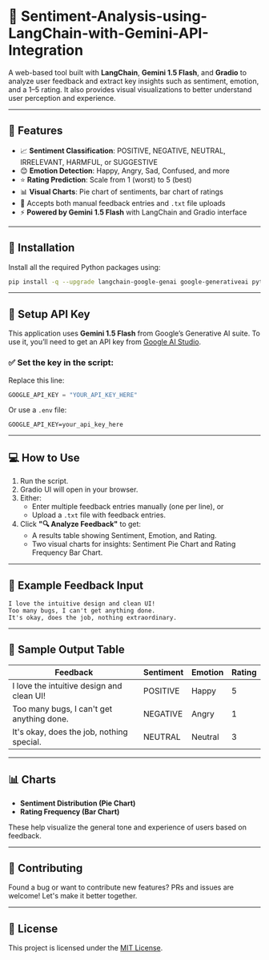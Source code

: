 
# 🧠 Sentiment-Analysis-using-LangChain-with-Gemini-API-Integration

A web-based tool built with **LangChain**, **Gemini 1.5 Flash**, and **Gradio** to analyze user feedback and extract key insights such as sentiment, emotion, and a 1–5 rating. It also provides visual visualizations to better understand user perception and experience.

---

## 🚀 Features

- 📈 **Sentiment Classification**: POSITIVE, NEGATIVE, NEUTRAL, IRRELEVANT, HARMFUL, or SUGGESTIVE
- 😊 **Emotion Detection**: Happy, Angry, Sad, Confused, and more
- ⭐ **Rating Prediction**: Scale from 1 (worst) to 5 (best)
- 📊 **Visual Charts**: Pie chart of sentiments, bar chart of ratings
- 📝 Accepts both manual feedback entries and `.txt` file uploads
- ⚡ **Powered by Gemini 1.5 Flash** with LangChain and Gradio interface

---

## 🔧 Installation

Install all the required Python packages using:

```bash
pip install -q --upgrade langchain-google-genai google-generativeai python-dotenv matplotlib pandas gradio
```

---

## 🔐 Setup API Key

This application uses **Gemini 1.5 Flash** from Google’s Generative AI suite. To use it, you’ll need to get an API key from [Google AI Studio](https://makersuite.google.com/app/apikey).

### ✅ Set the key in the script:
Replace this line:
```python
GOOGLE_API_KEY = "YOUR_API_KEY_HERE"
```

Or use a `.env` file:
```
GOOGLE_API_KEY=your_api_key_here
```

---

## 💻 How to Use

1. Run the script.
2. Gradio UI will open in your browser.
3. Either:
   - Enter multiple feedback entries manually (one per line), or
   - Upload a `.txt` file with feedback entries.
4. Click **"🔍 Analyze Feedback"** to get:
   - A results table showing Sentiment, Emotion, and Rating.
   - Two visual charts for insights: Sentiment Pie Chart and Rating Frequency Bar Chart.

---

## 📂 Example Feedback Input

```
I love the intuitive design and clean UI!
Too many bugs, I can't get anything done.
It's okay, does the job, nothing extraordinary.
```

---

## 🧾 Sample Output Table

| Feedback                                     | Sentiment | Emotion | Rating |
|---------------------------------------------|-----------|---------|--------|
| I love the intuitive design and clean UI!   | POSITIVE  | Happy   | 5      |
| Too many bugs, I can't get anything done.   | NEGATIVE  | Angry   | 1      |
| It's okay, does the job, nothing special.   | NEUTRAL   | Neutral | 3      |

---

## 📊 Charts

- **Sentiment Distribution (Pie Chart)**
- **Rating Frequency (Bar Chart)**

These help visualize the general tone and experience of users based on feedback.

---

## 🤝 Contributing

Found a bug or want to contribute new features? PRs and issues are welcome! Let's make it better together.

---

## 📄 License

This project is licensed under the [MIT License](LICENSE).
